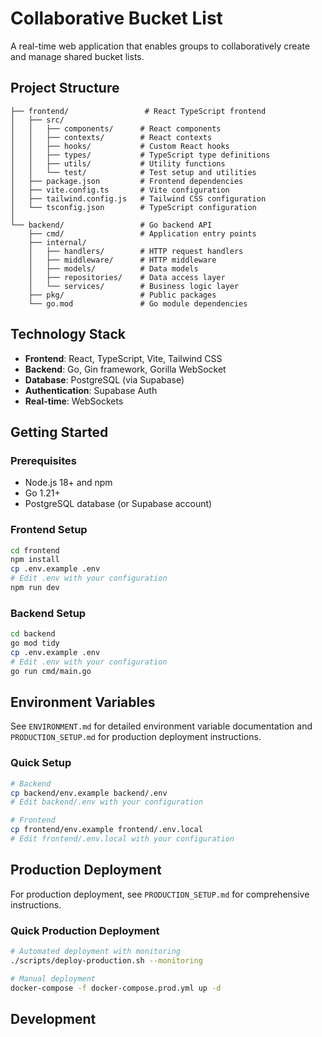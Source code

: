 # Collaborative Bucket List

A real-time web application that enables groups to collaboratively create and manage shared bucket lists.

## Project Structure

```
├── frontend/                 # React TypeScript frontend
│   ├── src/
│   │   ├── components/      # React components
│   │   ├── contexts/        # React contexts
│   │   ├── hooks/           # Custom React hooks
│   │   ├── types/           # TypeScript type definitions
│   │   ├── utils/           # Utility functions
│   │   └── test/            # Test setup and utilities
│   ├── package.json         # Frontend dependencies
│   ├── vite.config.ts       # Vite configuration
│   ├── tailwind.config.js   # Tailwind CSS configuration
│   └── tsconfig.json        # TypeScript configuration
│
└── backend/                 # Go backend API
    ├── cmd/                 # Application entry points
    ├── internal/
    │   ├── handlers/        # HTTP request handlers
    │   ├── middleware/      # HTTP middleware
    │   ├── models/          # Data models
    │   ├── repositories/    # Data access layer
    │   └── services/        # Business logic layer
    ├── pkg/                 # Public packages
    └── go.mod               # Go module dependencies
```

## Technology Stack

- **Frontend**: React, TypeScript, Vite, Tailwind CSS
- **Backend**: Go, Gin framework, Gorilla WebSocket
- **Database**: PostgreSQL (via Supabase)
- **Authentication**: Supabase Auth
- **Real-time**: WebSockets

## Getting Started

### Prerequisites

- Node.js 18+ and npm
- Go 1.21+
- PostgreSQL database (or Supabase account)

### Frontend Setup

```bash
cd frontend
npm install
cp .env.example .env
# Edit .env with your configuration
npm run dev
```

### Backend Setup

```bash
cd backend
go mod tidy
cp .env.example .env
# Edit .env with your configuration
go run cmd/main.go
```

## Environment Variables

See `ENVIRONMENT.md` for detailed environment variable documentation and `PRODUCTION_SETUP.md` for production deployment instructions.

### Quick Setup

```bash
# Backend
cp backend/env.example backend/.env
# Edit backend/.env with your configuration

# Frontend  
cp frontend/env.example frontend/.env.local
# Edit frontend/.env.local with your configuration
```

## Production Deployment

For production deployment, see `PRODUCTION_SETUP.md` for comprehensive instructions.

### Quick Production Deployment

```bash
# Automated deployment with monitoring
./scripts/deploy-production.sh --monitoring

# Manual deployment
docker-compose -f docker-compose.prod.yml up -d
```

## Development
